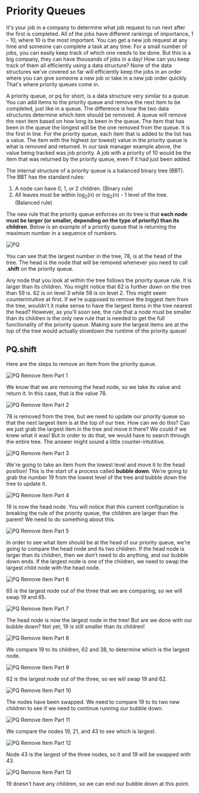 # Priority Queues

It's your job in a company to determine what job request to run next after the first is completed. All of the jobs have different rankings of importance, 1 - 10, where 10 is the most important. You can get a new job request at any time and someone can complete a task at any time. For a small number of jobs, you can easily keep track of which one needs to be done. But this is a big company, they can have thousands of jobs in a day! How can you keep track of them all efficiently using a data structure? None of the data structures we've covered so far will efficiently keep the jobs in an order where you can give someone a new job or take in a new job order quickly. That's where priority queues come in.

A priority queue, or pq for short, is a data structure very similar to a queue. You can add items to the priority queue and remove the next item to be completed, just like in a queue. The difference is how the two data structures determine which item should be removed. A queue will remove the next item based on how long its been in the queue. The item that has been in the queue the longest will be the one removed from the queue. It is the first in line. For the priority queue, each item that is added to the list has a value. The item with the highest (or lowest) value in the priority queue is what is removed and returned. In our task manager example above, the value being tracked was job priority. A job with a priority of 10 would be the item that was returned by the priority queue, even if it had just been added.

The internal structure of a priority queue is a balanced binary tree (BBT). The BBT has the standard rules:
1. A node can have 0, 1, or 2 children. (Binary rule)
2. All leaves must be within log<sub>2</sub>(n) or log<sub>2</sub>(n) - 1 level of the tree. (Balanced rule)

The new rule that the priority queue enforces on its tree is that **each node must be larger (or smaller, depending on the type of priority) than its children**. Below is an example of a priority queue that is returning the maximum number in a sequence of numbers.

![PQ](http://i.imgur.com/Cp4K69d.png)

You can see that the largest number in the tree, 78, is at the head of the tree. The head is the node that will be removed whenever you need to call **.shift** on the priority queue.

Any node that you look at within the tree follows the priority queue rule. It is larger than its children. You might notice that 62 is further down on the tree than 59 is. 62 is on level 3 while 59 is on level 2. This might seem counterintuitive at first. If we're supposed to remove the biggest item from the tree, wouldn't it make sense to have the largest items in the tree nearest the head? However, as you'll soon see, the rule that a node must be smaller than its children is the only new rule that is needed to get the full functionality of the priority queue. Making sure the largest items are at the top of the tree would actually slowdown the runtime of the priority queue!

## PQ.shift

Here are the steps to remove an item from the priority queue.

![PQ Remove Item Part 1](http://i.imgur.com/djvr7yM.png)

We know that we are removing the head node, so we take its value and return it. In this case, that is the value 78.

![PQ Remove Item Part 2](http://i.imgur.com/P4iPAVl.png)

78 is removed from the tree, but we need to update our priority queue so that the next largest item is at the top of our tree. How can we do this? Can we just grab the largest item in the tree and move it there? We could if we knew what it was! But in order to do that, we would have to search through the entire tree. The answer might sound a little counter-intutitive.

![PQ Remove Item Part 3](http://i.imgur.com/7DvLpcQ.png)

We're going to take an item from the lowest level and move it to the head position! This is the start of a process called **bubble down**. We're going to grab the number 19 from the lowest level of the tree and bubble down the tree to update it.

![PQ Remove Item Part 4](http://i.imgur.com/k56Pw08.png)

19 is now the head node. You will notice that this current configuration is breaking the rule of the priority queue, the children are larger than the parent! We need to do something about this.

![PQ Remove Item Part 5](http://i.imgur.com/VsgmFQ8.png)

In order to see what item should be at the head of our priority queue, we're going to compare the head node and its two children. If the head node is larger than its children, then we don't need to do anything, and our bubble down ends. If the largest node is one of the children, we need to swap the largest child node with the head node.

![PQ Remove Item Part 6](http://i.imgur.com/cuhfXJO.png)

65 is the largest node out of the three that we are comparing, so we will swap 19 and 65.

![PQ Remove Item Part 7](http://i.imgur.com/o3Rh1fW.png)

The head node is now the largest node in the tree! But are we done with our bubble down? Not yet, 19 is still smaller than its children!

![PQ Remove Item Part 8](http://i.imgur.com/74O6vb9.png)

We compare 19 to its children, 62 and 38, to determine which is the largest node.

![PQ Remove Item Part 9](http://i.imgur.com/GCmVWYL.png)

62 is the largest node out of the three, so we will swap 19 and 62.

![PQ Remove Item Part 10](http://i.imgur.com/mLiQhEd.png)

The nodes have been swapped. We need to compare 19 to its two new children to see if we need to continue running our bubble down.

![PQ Remove Item Part 11](http://i.imgur.com/OaVqRi8.png)

We compare the nodes 19, 21, and 43 to see which is largest.

![PQ Remove Item Part 12](http://i.imgur.com/IrrkpT1.png)

Node 43 is the largest of the three nodes, so it and 19 will be swapped with 43.

![PQ Remove Item Part 13](http://i.imgur.com/Q5B6yNS.png)

19 doesn't have any children, so we can end our bubble down at this point.
